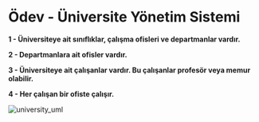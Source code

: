 # Ödev - Üniversite Yönetim Sistemi

**1 - Üniversiteye ait sınıflıklar, çalışma ofisleri ve departmanlar vardır.**

**2 - Departmanlara ait ofisler vardır.**

**3 - Üniversiteye ait çalışanlar vardır. Bu çalışanlar profesör veya memur olabilir.**

**4 - Her çalışan bir ofiste çalışır.**



![university_uml](https://user-images.githubusercontent.com/62565542/156901734-6f351ba3-4aa5-4ca3-b145-c051f6e5bacd.png)
